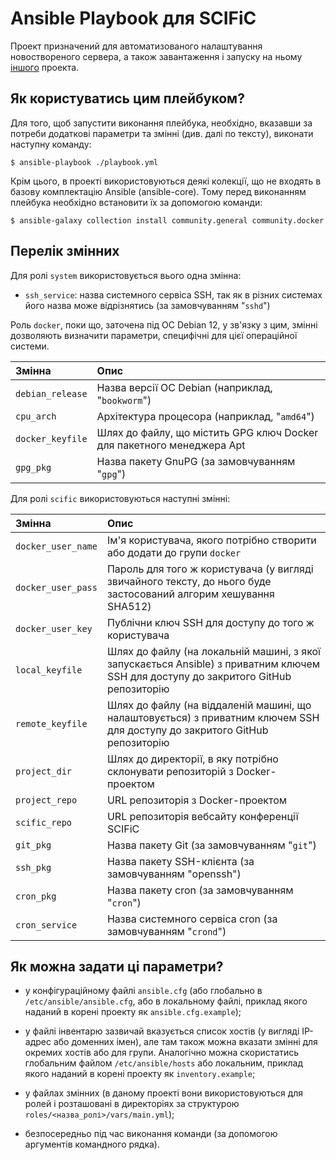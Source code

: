 # Ansible Playbook для SCIFiC

Проект призначений для автоматизованого налаштування новоствореного сервера, а також
завантаження і запуску на ньому [іншого](https://github.com/wadofan/mage-docker) проекта.


## Як користуватись цим плейбуком?

Для того, щоб запустити виконання плейбука, необхідно,
вказавши за потреби додаткові параметри та змінні 
(див. далі по тексту), виконати наступну команду:

```console
$ ansible-playbook ./playbook.yml
```

Крім цього, в проекті використовуються деякі колекції, що не входять 
в базову комплектацію Ansible (ansible-core). Тому перед виконанням
плейбука необхідно встановити їх за допомогою команди:

```console
$ ansible-galaxy collection install community.general community.docker
```


## Перелік змінних

Для ролі `system` використовується вього однa змінна:

- `ssh_service`: назва системного сервіса SSH, так 
як в різних системах його назва може відрізнятись
(за замовчуванням "`sshd`")


Роль `docker`, поки що, заточена під ОС Debian 12, 
у зв'язку з цим, змінні дозволяють визначити параметри, 
специфічні для цієї операційної системи.

| Змінна           | Опис |
| :--------------- | :--- |
| `debian_release` | Назва версії ОС Debian (наприклад, "`bookworm`") |
| `cpu_arch`       | Архітектура процесора (наприклад, "`amd64`") |
| `docker_keyfile` | Шлях до файлу, що містить GPG ключ Docker для пакетного менеджера Apt |
| `gpg_pkg`        | Назва пакету GnuPG (за замовчуванням "`gpg`")|


Для ролі `scific` використовуються наступні змінні:

| Змінна             | Опис |
| :----------------- | :--- |
| `docker_user_name` | Ім'я користувача, якого потрібно створити або додати до групи `docker` |
| `docker_user_pass` | Пароль для того ж користувача (у вигляді звичайного тексту, до нього буде застосований алгорим хешування SHA512) | 
| `docker_user_key`  | Публічни ключ SSH для доступу до того ж користувача |
| `local_keyfile`    | Шлях до файлу (на локальній машині, з якої запускається Ansible) з приватним ключем SSH для доступу до закритого GitHub репозиторію |
| `remote_keyfile`   | Шлях до файлу (на віддаленій машині, що налаштовується) з приватним ключем SSH для доступу до закритого GitHub репозиторію |
| `project_dir`      | Шлях до директорії, в яку потрібно склонувати репозиторій з Docker-проектом |
| `project_repo`     | URL репозиторія з Docker-проектом |
| `scific_repo`      | URL репозиторія вебсайту конференції SCIFiC |
| `git_pkg`          | Назва пакету Git (за замовчуванням "`git`") |
| `ssh_pkg`          | Назва пакету SSH-клієнта (за замовчуванням "openssh") |
| `cron_pkg`         | Назва пакету cron (за замовчуванням "`cron`") |
| `cron_service`     | Назва системного сервіса cron (за замовчуванням "`crond`") |


## Як можна задати ці параметри?

- у конфігураційному файлі `ansible.cfg` (або глобально в `/etc/ansible/ansible.cfg`, 
або в локальному файлі, приклад якого наданий в корені проекту як `ansible.cfg.example`);

- у файлі інвентарю зазвичай вказується список хостів (у вигляді IP-адрес або 
доменних імен), але там також можна вказати змінні для окремих хостів або
для групи. Аналогічно можна скористатись глобальним файлом `/etc/ansible/hosts` 
або локальним, приклад якого наданий в корені проекту як `inventory.example`;

- у файлах змінних (в даному проекті вони використовуються для ролей і розташовані
в директоріях за структурою `roles/<назва_ролі>/vars/main.yml`);

- безпосередньо під час виконання команди (за допомогою аргументів командного рядка).

